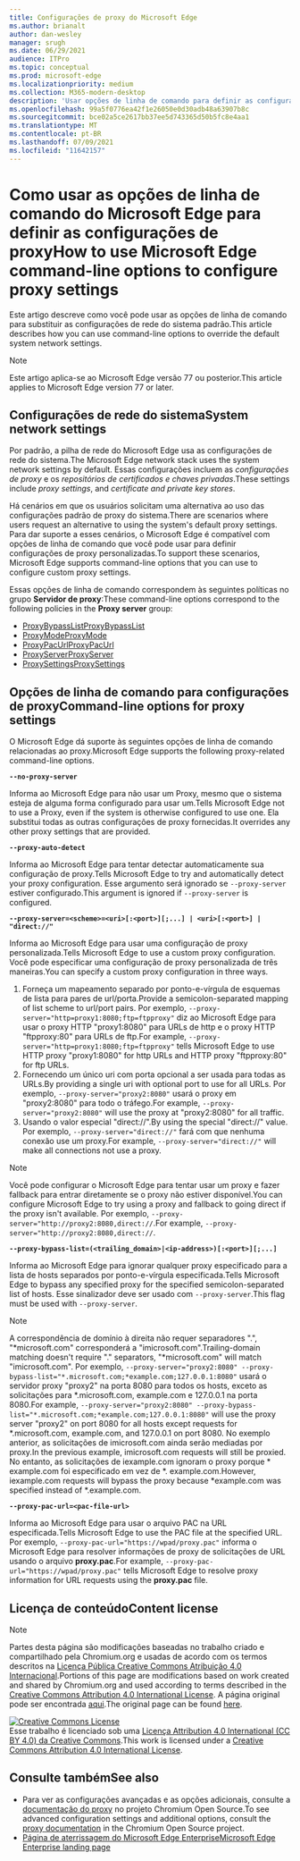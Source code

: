 ```yaml
---
title: Configurações de proxy do Microsoft Edge
ms.author: brianalt
author: dan-wesley
manager: srugh
ms.date: 06/29/2021
audience: ITPro
ms.topic: conceptual
ms.prod: microsoft-edge
ms.localizationpriority: medium
ms.collection: M365-modern-desktop
description: 'Usar opções de linha de comando para definir as configurações de proxy '
ms.openlocfilehash: 99a5f0776ea42f1e26050e0d30adb48a63907b8c
ms.sourcegitcommit: bce02a5ce2617bb37ee5d743365d50b5fc8e4aa1
ms.translationtype: MT
ms.contentlocale: pt-BR
ms.lasthandoff: 07/09/2021
ms.locfileid: "11642157"
---
```

# <a name="how-to-use-microsoft-edge-command-line-options-to-configure-proxy-settings"></a><span data-ttu-id="c61e1-103">Como usar as opções de linha de comando do Microsoft Edge para definir as configurações de proxy</span><span class="sxs-lookup"><span data-stu-id="c61e1-103">How to use Microsoft Edge command-line options to configure proxy settings</span></span>

<span data-ttu-id="c61e1-104">Este artigo descreve como você pode usar as opções de linha de comando para substituir as configurações de rede do sistema padrão.</span><span class="sxs-lookup"><span data-stu-id="c61e1-104">This article describes how you can use command-line options to override the default system network settings.</span></span>

>[!NOTE]
><span data-ttu-id="c61e1-105">Este artigo aplica-se ao Microsoft Edge versão 77 ou posterior.</span><span class="sxs-lookup"><span data-stu-id="c61e1-105">This article applies to Microsoft Edge version 77 or later.</span></span>

## <a name="system-network-settings"></a><span data-ttu-id="c61e1-106">Configurações de rede do sistema</span><span class="sxs-lookup"><span data-stu-id="c61e1-106">System network settings</span></span>

<span data-ttu-id="c61e1-107">Por padrão, a pilha de rede do Microsoft Edge usa as configurações de rede do sistema.</span><span class="sxs-lookup"><span data-stu-id="c61e1-107">The Microsoft Edge network stack uses the system network settings by default.</span></span> <span data-ttu-id="c61e1-108">Essas configurações incluem as *configurações de proxy* e os *repositórios de certificados e chaves privadas*.</span><span class="sxs-lookup"><span data-stu-id="c61e1-108">These settings include *proxy settings*, and *certificate and private key stores*.</span></span>

<span data-ttu-id="c61e1-109">Há cenários em que os usuários solicitam uma alternativa ao uso das configurações padrão de proxy do sistema.</span><span class="sxs-lookup"><span data-stu-id="c61e1-109">There are scenarios where users request an alternative to using the system's default proxy settings.</span></span> <span data-ttu-id="c61e1-110">Para dar suporte a esses cenários, o Microsoft Edge é compatível com opções de linha de comando que você pode usar para definir configurações de proxy personalizadas.</span><span class="sxs-lookup"><span data-stu-id="c61e1-110">To support these scenarios, Microsoft Edge supports command-line options that you can use to configure custom proxy settings.</span></span>

<span data-ttu-id="c61e1-111">Essas opções de linha de comando correspondem às seguintes políticas no grupo **Servidor de proxy**:</span><span class="sxs-lookup"><span data-stu-id="c61e1-111">These command-line options correspond to the following policies in the **Proxy server** group:</span></span>

- [<span data-ttu-id="c61e1-112">ProxyBypassList</span><span class="sxs-lookup"><span data-stu-id="c61e1-112">ProxyBypassList</span></span>](./microsoft-edge-policies.md#proxybypasslist)
- [<span data-ttu-id="c61e1-113">ProxyMode</span><span class="sxs-lookup"><span data-stu-id="c61e1-113">ProxyMode</span></span>](./microsoft-edge-policies.md#proxymode)
- [<span data-ttu-id="c61e1-114">ProxyPacUrl</span><span class="sxs-lookup"><span data-stu-id="c61e1-114">ProxyPacUrl</span></span>](./microsoft-edge-policies.md#proxypacurl)
- [<span data-ttu-id="c61e1-115">ProxyServer</span><span class="sxs-lookup"><span data-stu-id="c61e1-115">ProxyServer</span></span>](./microsoft-edge-policies.md#proxyserver)
- [<span data-ttu-id="c61e1-116">ProxySettings</span><span class="sxs-lookup"><span data-stu-id="c61e1-116">ProxySettings</span></span>](./microsoft-edge-policies.md#proxysettings)

## <a name="command-line-options-for-proxy-settings"></a><span data-ttu-id="c61e1-117">Opções de linha de comando para configurações de proxy</span><span class="sxs-lookup"><span data-stu-id="c61e1-117">Command-line options for proxy settings</span></span>

<span data-ttu-id="c61e1-118">O Microsoft Edge dá suporte às seguintes opções de linha de comando relacionadas ao proxy.</span><span class="sxs-lookup"><span data-stu-id="c61e1-118">Microsoft Edge supports the following proxy-related command-line options.</span></span>

 **`--no-proxy-server`**
 
<span data-ttu-id="c61e1-119">Informa ao Microsoft Edge para não usar um Proxy, mesmo que o sistema esteja de alguma forma configurado para usar um.</span><span class="sxs-lookup"><span data-stu-id="c61e1-119">Tells Microsoft Edge not to use a Proxy, even if the system is otherwise configured to use one.</span></span> <span data-ttu-id="c61e1-120">Ela substitui todas as outras configurações de proxy fornecidas.</span><span class="sxs-lookup"><span data-stu-id="c61e1-120">It overrides any other proxy settings that are provided.</span></span>

**`--proxy-auto-detect`**

<span data-ttu-id="c61e1-121">Informa ao Microsoft Edge para tentar detectar automaticamente sua configuração de proxy.</span><span class="sxs-lookup"><span data-stu-id="c61e1-121">Tells Microsoft Edge to try and automatically detect your proxy configuration.</span></span> <span data-ttu-id="c61e1-122">Esse argumento será ignorado se `--proxy-server` estiver configurado.</span><span class="sxs-lookup"><span data-stu-id="c61e1-122">This argument is ignored if `--proxy-server` is configured.</span></span>

**`--proxy-server=<scheme>=<uri>[:<port>][;...] | <uri>[:<port>] | "direct://"`**

<span data-ttu-id="c61e1-123">Informa ao Microsoft Edge para usar uma configuração de proxy personalizada.</span><span class="sxs-lookup"><span data-stu-id="c61e1-123">Tells Microsoft Edge to use a custom proxy configuration.</span></span> <span data-ttu-id="c61e1-124">Você pode especificar uma configuração de proxy personalizada de três maneiras.</span><span class="sxs-lookup"><span data-stu-id="c61e1-124">You can specify a custom proxy configuration in three ways.</span></span>

1. <span data-ttu-id="c61e1-125">Forneça um mapeamento separado por ponto-e-vírgula de esquemas de lista para pares de url/porta.</span><span class="sxs-lookup"><span data-stu-id="c61e1-125">Provide a semicolon-separated mapping of list scheme to url/port pairs.</span></span> <span data-ttu-id="c61e1-126">Por exemplo, `--proxy-server="http=proxy1:8080;ftp=ftpproxy"` diz ao Microsoft Edge para usar o proxy HTTP "proxy1:8080" para URLs de http e o proxy HTTP "ftpproxy:80" para URLs de ftp.</span><span class="sxs-lookup"><span data-stu-id="c61e1-126">For example, `--proxy-server="http=proxy1:8080;ftp=ftpproxy"` tells Microsoft Edge to use HTTP proxy "proxy1:8080" for http URLs and HTTP proxy "ftpproxy:80" for ftp URLs.</span></span>
2. <span data-ttu-id="c61e1-127">Fornecendo um único uri com porta opcional a ser usada para todas as URLs.</span><span class="sxs-lookup"><span data-stu-id="c61e1-127">By providing a single uri with optional port to use for all URLs.</span></span> <span data-ttu-id="c61e1-128">Por exemplo, `--proxy-server="proxy2:8080"` usará o proxy em "proxy2:8080" para todo o tráfego.</span><span class="sxs-lookup"><span data-stu-id="c61e1-128">For example, `--proxy-server="proxy2:8080"` will use the proxy at "proxy2:8080" for all traffic.</span></span>
3. <span data-ttu-id="c61e1-129">Usando o valor especial "direct://".</span><span class="sxs-lookup"><span data-stu-id="c61e1-129">By using the special "direct://" value.</span></span> <span data-ttu-id="c61e1-130">Por exemplo, `--proxy-server="direct://"` fará com que nenhuma conexão use um proxy.</span><span class="sxs-lookup"><span data-stu-id="c61e1-130">For example, `--proxy-server="direct://"` will make all connections not use a proxy.</span></span> 

>[!NOTE]
><span data-ttu-id="c61e1-131">Você pode configurar o Microsoft Edge para tentar usar um proxy e fazer fallback para entrar diretamente se o proxy não estiver disponível.</span><span class="sxs-lookup"><span data-stu-id="c61e1-131">You can configure Microsoft Edge to try using a proxy and fallback to going direct if the proxy isn't available.</span></span> <span data-ttu-id="c61e1-132">Por exemplo, `--proxy-server="http://proxy2:8080,direct://`.</span><span class="sxs-lookup"><span data-stu-id="c61e1-132">For example, `--proxy-server="http://proxy2:8080,direct://`.</span></span>

**`--proxy-bypass-list=(<trailing_domain>|<ip-address>)[:<port>][;...]`**

<span data-ttu-id="c61e1-133">Informa ao Microsoft Edge para ignorar qualquer proxy especificado para a lista de hosts separados por ponto-e-vírgula especificada.</span><span class="sxs-lookup"><span data-stu-id="c61e1-133">Tells Microsoft Edge to bypass any specified proxy for the specified semicolon-separated list of hosts.</span></span> <span data-ttu-id="c61e1-134">Esse sinalizador deve ser usado com `--proxy-server`.</span><span class="sxs-lookup"><span data-stu-id="c61e1-134">This flag must be used with `--proxy-server`.</span></span>

>[!NOTE]
><span data-ttu-id="c61e1-135">A correspondência de domínio à direita não requer separadores ".", "\*microsoft.com" corresponderá a "imicrosoft.com".</span><span class="sxs-lookup"><span data-stu-id="c61e1-135">Trailing-domain matching doesn't require "." separators, "\*microsoft.com" will match "imicrosoft.com".</span></span> <span data-ttu-id="c61e1-136">Por exemplo, `--proxy-server="proxy2:8080" --proxy-bypass-list="*.microsoft.com;*example.com;127.0.0.1:8080"` usará o servidor proxy "proxy2" na porta 8080 para todos os hosts, exceto as solicitações para \*.microsoft.com, example.com e 127.0.0.1 na porta 8080.</span><span class="sxs-lookup"><span data-stu-id="c61e1-136">For example, `--proxy-server="proxy2:8080" --proxy-bypass-list="*.microsoft.com;*example.com;127.0.0.1:8080"` will use the proxy server "proxy2" on port 8080 for all hosts except requests for \*.microsoft.com, example.com, and 127.0.0.1 on port 8080.</span></span> <span data-ttu-id="c61e1-137">No exemplo anterior, as solicitações de imicrosoft.com ainda serão mediadas por proxy.</span><span class="sxs-lookup"><span data-stu-id="c61e1-137">In the previous example, imicrosoft.com requests will still be proxied.</span></span> <span data-ttu-id="c61e1-138">No entanto, as solicitações de iexample.com ignoram o proxy porque \* example.com foi especificado em vez de \*. example.com.</span><span class="sxs-lookup"><span data-stu-id="c61e1-138">However, iexample.com requests will bypass the proxy because \*example.com was specified instead of \*.example.com.</span></span>

**`--proxy-pac-url=<pac-file-url>`**

<span data-ttu-id="c61e1-139">Informa ao Microsoft Edge para usar o arquivo PAC na URL especificada.</span><span class="sxs-lookup"><span data-stu-id="c61e1-139">Tells Microsoft Edge to use the PAC file at the specified URL.</span></span> <span data-ttu-id="c61e1-140">Por exemplo, `--proxy-pac-url="https://wpad/proxy.pac"` informa o Microsoft Edge para resolver informações de proxy de solicitações de URL usando o arquivo **proxy.pac**.</span><span class="sxs-lookup"><span data-stu-id="c61e1-140">For example, `--proxy-pac-url="https://wpad/proxy.pac"` tells Microsoft Edge to resolve proxy information for URL requests using the **proxy.pac** file.</span></span>

## <a name="content-license"></a><span data-ttu-id="c61e1-141">Licença de conteúdo</span><span class="sxs-lookup"><span data-stu-id="c61e1-141">Content license</span></span>

> [!NOTE]
> <span data-ttu-id="c61e1-142">Partes desta página são modificações baseadas no trabalho criado e compartilhado pela Chromium.org e usadas de acordo com os termos descritos na [Licença Pública Creative Commons Atribuição 4.0 Internacional](http://creativecommons.org/licenses/by/4.0/).</span><span class="sxs-lookup"><span data-stu-id="c61e1-142">Portions of this page are modifications based on work created and shared by Chromium.org and used according to terms described in the [Creative Commons Attribution 4.0 International License](http://creativecommons.org/licenses/by/4.0/).</span></span> <span data-ttu-id="c61e1-143">A página original pode ser encontrada [aqui](https://www.chromium.org/developers/design-documents/network-settings#TOC-Command-line-options-for-proxy-sett).</span><span class="sxs-lookup"><span data-stu-id="c61e1-143">The original page can be found [here](https://www.chromium.org/developers/design-documents/network-settings#TOC-Command-line-options-for-proxy-sett).</span></span>
  
<a rel="license" href="http://creativecommons.org/licenses/by/4.0/"><img alt="Creative Commons License" style="border-width:0" src="https://i.creativecommons.org/l/by/4.0/88x31.png" /></a><br /><span data-ttu-id="c61e1-144">Esse trabalho é licenciado sob uma <a rel="license" href="http://creativecommons.org/licenses/by/4.0/">Licença Attribution 4.0 International (CC BY 4.0) da Creative Commons</a>.</span><span class="sxs-lookup"><span data-stu-id="c61e1-144">This work is licensed under a <a rel="license" href="http://creativecommons.org/licenses/by/4.0/">Creative Commons Attribution 4.0 International License</a>.</span></span>

## <a name="see-also"></a><span data-ttu-id="c61e1-145">Consulte também</span><span class="sxs-lookup"><span data-stu-id="c61e1-145">See also</span></span>

- <span data-ttu-id="c61e1-146">Para ver as configurações avançadas e as opções adicionais, consulte a [documentação do proxy](https://chromium.googlesource.com/chromium/src/+/HEAD/net/docs/proxy.md) no projeto Chromium Open Source.</span><span class="sxs-lookup"><span data-stu-id="c61e1-146">To see advanced configuration settings and additional options, consult the [proxy documentation](https://chromium.googlesource.com/chromium/src/+/HEAD/net/docs/proxy.md) in the Chromium Open Source project.</span></span>
- [<span data-ttu-id="c61e1-147">Página de aterrissagem do Microsoft Edge Enterprise</span><span class="sxs-lookup"><span data-stu-id="c61e1-147">Microsoft Edge Enterprise landing page</span></span>](https://aka.ms/EdgeEnterprise)